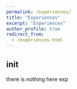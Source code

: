 ```yaml
---
permalink: /experiences/
title: "Experiences"
excerpt: "Experiences"
author_profile: true
redirect_from: 
  - /experiences.html
---
```


## init
there is nothing here exp
